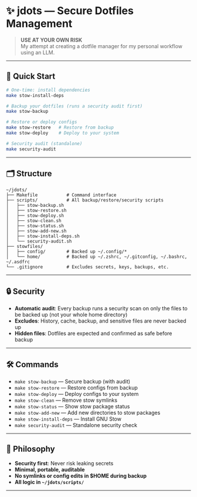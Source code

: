 # ✨ jdots — Secure Dotfiles Management

> **USE AT YOUR OWN RISK**  
> My attempt at creating a dotfile manager for my personal workflow using an LLM.
---

## 🚀 Quick Start

```sh
# One-time: install dependencies
make stow-install-deps

# Backup your dotfiles (runs a security audit first)
make stow-backup

# Restore or deploy configs
make stow-restore   # Restore from backup
make stow-deploy    # Deploy to your system

# Security audit (standalone)
make security-audit
```

---

## 🗂️ Structure

```
~/jdots/
├── Makefile           # Command interface
├── scripts/           # All backup/restore/security scripts
│   ├── stow-backup.sh
│   ├── stow-restore.sh
│   ├── stow-deploy.sh
│   ├── stow-clean.sh
│   ├── stow-status.sh
│   ├── stow-add-new.sh
│   ├── stow-install-deps.sh
│   └── security-audit.sh
├── stowfiles/
│   ├── config/        # Backed up ~/.config/*
│   └── home/          # Backed up ~/.zshrc, ~/.gitconfig, ~/.bashrc, ~/.asdfrc
└── .gitignore         # Excludes secrets, keys, backups, etc.
```

---

## 🔒 Security
- **Automatic audit**: Every backup runs a security scan on only the files to be backed up (not your whole home directory)
- **Excludes**: History, cache, backup, and sensitive files are never backed up
- **Hidden files**: Dotfiles are expected and confirmed as safe before backup

---

## 🛠️ Commands
- `make stow-backup` — Secure backup (with audit)
- `make stow-restore` — Restore configs from backup
- `make stow-deploy` — Deploy configs to your system
- `make stow-clean` — Remove stow symlinks
- `make stow-status` — Show stow package status
- `make stow-add-new` — Add new directories to stow packages
- `make stow-install-deps` — Install GNU Stow
- `make security-audit` — Standalone security check

---

## 🎯 Philosophy
- **Security first**: Never risk leaking secrets
- **Minimal, portable, auditable**
- **No symlinks or config edits in $HOME during backup**
- **All logic in `~/jdots/scripts/`**

---

